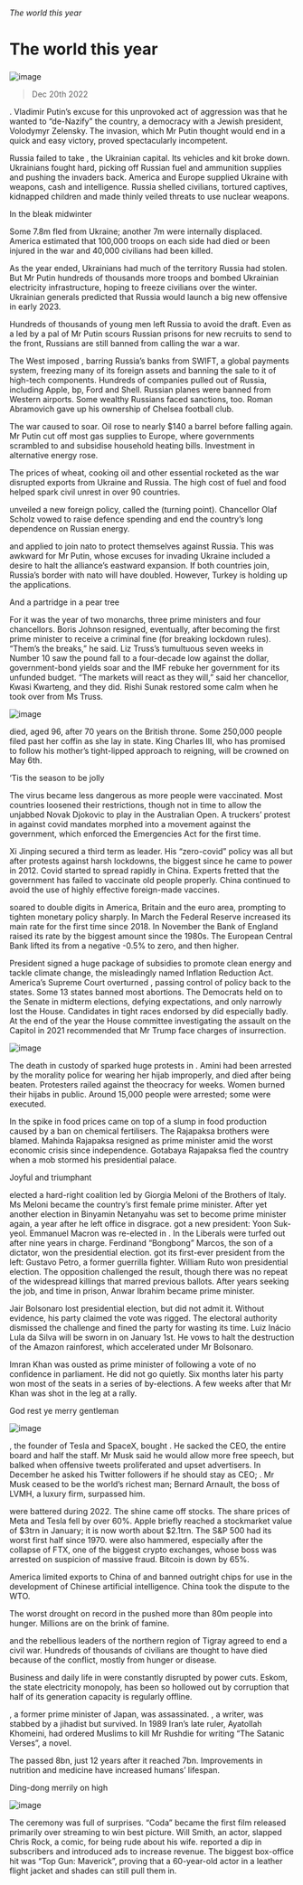 ###### The world this year
# The world this year 
#####  
![image](images/20221224_WWP005.jpg) 
> Dec 20th 2022 
. Vladimir Putin’s excuse for this unprovoked act of aggression was that he wanted to “de-Nazify” the country, a democracy with a Jewish president, Volodymyr Zelensky. The invasion, which Mr Putin thought would end in a quick and easy victory, proved spectacularly incompetent. 
Russia failed to take , the Ukrainian capital. Its vehicles and kit broke down. Ukrainians fought hard, picking off Russian fuel and ammunition supplies and pushing the invaders back. America and Europe supplied Ukraine with weapons, cash and intelligence. Russia shelled civilians, tortured captives, kidnapped children and made thinly veiled threats to use nuclear weapons. 
In the bleak midwinter
Some 7.8m  fled from Ukraine; another 7m were internally displaced. America estimated that 100,000 troops on each side had died or been injured in the war and 40,000 civilians had been killed. 
As the year ended, Ukrainians had  much of the territory Russia had stolen. But Mr Putin hundreds of thousands more troops and bombed Ukrainian electricity infrastructure, hoping to freeze civilians over the winter. Ukrainian generals predicted that Russia would launch a big new offensive in early 2023.
Hundreds of thousands of young men left Russia to avoid the draft. Even as a  led by a pal of Mr Putin scours Russian prisons for new recruits to send to the front, Russians are still banned from calling the war a war. 
The West imposed , barring Russia’s banks from SWIFT, a global payments system, freezing many of its foreign assets and banning the sale to it of high-tech components. Hundreds of companies pulled out of Russia, including Apple, bp, Ford and Shell. Russian planes were banned from Western airports. Some wealthy Russians faced sanctions, too. Roman Abramovich gave up his ownership of Chelsea football club. 
The war caused  to soar. Oil rose to nearly $140 a barrel before falling again. Mr Putin cut off most gas supplies to Europe, where governments scrambled to  and subsidise household heating bills. Investment in alternative energy rose. 
The prices of wheat, cooking oil and other essential  rocketed as the war disrupted exports from Ukraine and Russia. The high cost of fuel and food helped spark civil unrest in over 90 countries. 
unveiled a new foreign policy, called the  (turning point). Chancellor Olaf Scholz vowed to raise defence spending and end the country’s long dependence on Russian energy. 
and applied to join nato to protect themselves against Russia. This was awkward for Mr Putin, whose excuses for invading Ukraine included a desire to halt the alliance’s eastward expansion. If both countries join, Russia’s border with nato will have doubled. However, Turkey is holding up the applications. 
And a partridge in a pear tree
For  it was the year of two monarchs, three prime ministers and four chancellors. Boris Johnson resigned, eventually, after becoming the first prime minister to receive a criminal fine (for breaking lockdown rules). “Them’s the breaks,” he said. Liz Truss’s tumultuous seven weeks in Number 10 saw the pound fall to a four-decade low against the dollar, government-bond yields soar and the IMF rebuke her government for its unfunded budget. “The markets will react as they will,” said her chancellor, Kwasi Kwarteng, and they did. Rishi Sunak restored some calm when he took over from Ms Truss. 
![image](images/20221224_WWP004.jpg) 

 died, aged 96, after 70 years on the British throne. Some 250,000 people filed past her coffin as she lay in state. King Charles III, who has promised to follow his mother’s tight-lipped approach to reigning, will be crowned on May 6th. 
‘Tis the season to be jolly
The  virus became less dangerous as more people were vaccinated. Most countries loosened their restrictions, though not in time to allow the unjabbed Novak Djokovic to play in the Australian Open. A truckers’ protest in  against covid mandates morphed into a movement against the government, which enforced the Emergencies Act for the first time. 
Xi Jinping secured a third term as  leader. His “zero-covid” policy was all but  after protests against harsh lockdowns, the biggest since he came to power in 2012. Covid started to spread rapidly in China. Experts fretted that the government has failed to vaccinate old people properly. China continued to avoid the use of highly effective foreign-made vaccines.
 soared to double digits in America, Britain and the euro area, prompting  to tighten monetary policy sharply. In March the Federal Reserve increased its main rate for the first time since 2018. In November the Bank of England raised its rate by the biggest amount since the 1980s. The European Central Bank lifted its from a negative -0.5% to zero, and then higher. 
President  signed a huge package of subsidies to promote clean energy and tackle climate change, the misleadingly named Inflation Reduction Act. America’s Supreme Court overturned , passing control of  policy back to the states. Some 13 states banned most abortions. The Democrats held on to the Senate in midterm elections, defying expectations, and only narrowly lost the House. Candidates in tight races endorsed by  did especially badly. At the end of the year the House committee investigating the assault on the Capitol in 2021 recommended that Mr Trump face charges of insurrection. 
![image](images/20221224_WWP003.jpg) 

The death in custody of  sparked huge protests in . Amini had been arrested by the morality police for wearing her hijab improperly, and died after being beaten. Protesters railed against the theocracy for weeks. Women burned their hijabs in public. Around 15,000 people were arrested; some were executed. 
In  the spike in food prices came on top of a slump in food production caused by a ban on chemical fertilisers. The Rajapaksa brothers were blamed. Mahinda Rajapaksa resigned as prime minister amid the worst economic crisis since independence. Gotabaya Rajapaksa fled the country when a mob stormed his presidential palace.
Joyful and triumphant
 elected a hard-right coalition led by Giorgia Meloni of the Brothers of Italy. Ms Meloni became the country’s first female prime minister. After yet another election in  Binyamin Netanyahu was set to become prime minister again, a year after he left office in disgrace.  got a new president: Yoon Suk-yeol. Emmanuel Macron was re-elected in . In  the Liberals were turfed out after nine years in charge. Ferdinand “Bongbong” Marcos, the son of a dictator, won the presidential election.  got its first-ever president from the left: Gustavo Petro, a former guerrilla fighter. William Ruto won  presidential election. The opposition challenged the result, though there was no repeat of the widespread killings that marred previous ballots. After years seeking the job, and time in prison, Anwar Ibrahim became  prime minister. 
Jair Bolsonaro lost  presidential election, but did not admit it. Without evidence, his party claimed the vote was rigged. The electoral authority dismissed the challenge and fined the party for wasting its time. Luiz Inácio Lula da Silva will be sworn in on January 1st. He vows to halt the destruction of the Amazon rainforest, which accelerated under Mr Bolsonaro.
Imran Khan was ousted as prime minister of  following a vote of no confidence in parliament. He did not go quietly. Six months later his party won most of the seats in a series of by-elections. A few weeks after that Mr Khan was shot in the leg at a rally. 
God rest ye merry gentleman
![image](images/20221224_WWP002.jpg) 

, the founder of Tesla and SpaceX, bought . He sacked the CEO, the entire board and half the staff. Mr Musk said he would allow more free speech, but balked when offensive tweets proliferated and upset advertisers. In December he asked his Twitter followers if he should stay as CEO; . Mr Musk ceased to be the world’s richest man; Bernard Arnault, the boss of LVMH, a luxury firm, surpassed him. 
 were battered during 2022. The shine came off  stocks. The share prices of Meta and Tesla fell by over 60%. Apple briefly reached a stockmarket value of $3trn in January; it is now worth about $2.1trn. The S&amp;P 500 had its worst first half since 1970.  were also hammered, especially after the collapse of FTX, one of the biggest crypto exchanges, whose boss was arrested on suspicion of massive fraud. Bitcoin is down by 65%.
America limited exports to China of  and banned outright chips for use in the development of Chinese artificial intelligence. China took the dispute to the WTO.
The worst drought on record in the  pushed more than 80m people into hunger. Millions are on the brink of famine.
 and the rebellious leaders of the northern region of Tigray agreed to end a civil war. Hundreds of thousands of civilians are thought to have died because of the conflict, mostly from hunger or disease. 
Business and daily life in were constantly disrupted by power cuts. Eskom, the state electricity monopoly, has been so hollowed out by corruption that half of its generation capacity is regularly offline.
, a former prime minister of Japan, was assassinated. , a writer, was stabbed by a jihadist but survived. In 1989 Iran’s late ruler, Ayatollah Khomeini, had ordered Muslims to kill Mr Rushdie for writing “The Satanic Verses”, a novel.
The  passed 8bn, just 12 years after it reached 7bn. Improvements in nutrition and medicine have increased humans’ lifespan. 
Ding-dong merrily on high
![image](images/20221224_WWP001.jpg) 

The  ceremony was full of surprises. “Coda” became the first film released primarily over streaming to win best picture. Will Smith, an actor, slapped Chris Rock, a comic, for being rude about his wife.  reported a dip in subscribers and introduced ads to increase revenue. The biggest box-office hit was “Top Gun: Maverick”, proving that a 60-year-old actor in a leather flight jacket and shades can still pull them in. 
